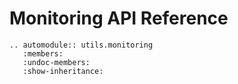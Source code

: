 # Monitoring API Reference

```{eval-rst}
.. automodule:: utils.monitoring
   :members:
   :undoc-members:
   :show-inheritance:
```
